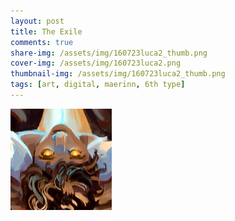 ```yaml
---
layout: post
title: The Exile
comments: true
share-img: /assets/img/160723luca2_thumb.png
cover-img: /assets/img/160723luca2.png
thumbnail-img: /assets/img/160723luca2_thumb.png
tags: [art, digital, maerinn, 6th type]
---
```


[![¿Luca?](/assets/img/160723luca2_thumb.png#circ)](/assets/img/160723luca2.png)